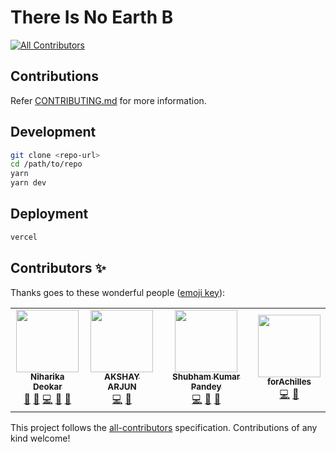 # There Is No Earth B
<!-- ALL-CONTRIBUTORS-BADGE:START - Do not remove or modify this section -->
[![All Contributors](https://img.shields.io/badge/all_contributors-4-orange.svg?style=flat-square)](#contributors-)
<!-- ALL-CONTRIBUTORS-BADGE:END -->

## Contributions

Refer [CONTRIBUTING.md](CONTRIBUTING.md) for more information.

## Development

```bash
git clone <repo-url>
cd /path/to/repo
yarn
yarn dev
```

## Deployment

```bash
vercel
```

## Contributors ✨

Thanks goes to these wonderful people ([emoji key](https://allcontributors.org/docs/en/emoji-key)):

<!-- ALL-CONTRIBUTORS-LIST:START - Do not remove or modify this section -->
<!-- prettier-ignore-start -->
<!-- markdownlint-disable -->
<table>
  <tr>
    <td align="center"><a href="https://www.linkedin.com/in/niharika-deokar-3a483b212"><img src="https://avatars.githubusercontent.com/u/95857656?v=4?s=100" width="100px;" alt=""/><br /><sub><b>Niharika Deokar</b></sub></a><br /><a href="#ideas-deokarniharika" title="Ideas, Planning, & Feedback">🤔</a> <a href="#design-deokarniharika" title="Design">🎨</a> <a href="https://github.com/deokarniharika/TINEB-website-revamp/commits?author=deokarniharika" title="Code">💻</a> <a href="#projectManagement-deokarniharika" title="Project Management">📆</a> <a href="https://github.com/deokarniharika/TINEB-website-revamp/issues?q=author%3Adeokarniharika" title="Bug reports">🐛</a></td>
    <td align="center"><a href="https://bit.ly/AKSHAYARJUN"><img src="https://avatars.githubusercontent.com/u/68991993?v=4?s=100" width="100px;" alt=""/><br /><sub><b>AKSHAY ARJUN</b></sub></a><br /><a href="https://github.com/deokarniharika/TINEB-website-revamp/commits?author=Akshay-Arjun" title="Code">💻</a> <a href="#ideas-Akshay-Arjun" title="Ideas, Planning, & Feedback">🤔</a></td>
    <td align="center"><a href="https://www.linkedin.com/in/shubham-kumar-pandey-658a24156/"><img src="https://avatars.githubusercontent.com/u/33973866?v=4?s=100" width="100px;" alt=""/><br /><sub><b>Shubham Kumar Pandey</b></sub></a><br /><a href="https://github.com/deokarniharika/TINEB-website-revamp/commits?author=an-indivisible-whole" title="Code">💻</a> <a href="#ideas-an-indivisible-whole" title="Ideas, Planning, & Feedback">🤔</a> <a href="https://github.com/deokarniharika/TINEB-website-revamp/issues?q=author%3Aan-indivisible-whole" title="Bug reports">🐛</a></td>
    <td align="center"><a href="https://github.com/forAchilles"><img src="https://avatars.githubusercontent.com/u/88034248?v=4?s=100" width="100px;" alt=""/><br /><sub><b>forAchilles</b></sub></a><br /><a href="https://github.com/deokarniharika/TINEB-website-revamp/commits?author=forAchilles" title="Code">💻</a> <a href="#ideas-forAchilles" title="Ideas, Planning, & Feedback">🤔</a></td>
  </tr>
</table>

<!-- markdownlint-restore -->
<!-- prettier-ignore-end -->

<!-- ALL-CONTRIBUTORS-LIST:END -->

This project follows the [all-contributors](https://github.com/all-contributors/all-contributors) specification. Contributions of any kind welcome!